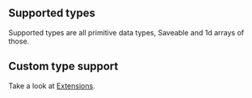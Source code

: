 ## Supported types

Supported types are all primitive data types, Saveable and 1d arrays of those.

## Custom type support

Take a look at [Extensions](/Docs/Pages/Extensions.md).